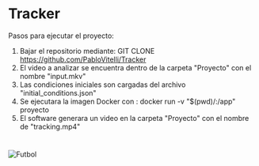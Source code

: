 # Tracker

Pasos para ejecutar el proyecto:

1) Bajar el repositorio mediante: GIT CLONE  https://github.com/PabloVitelli/Tracker
2) El video a analizar se encuentra dentro de la carpeta "Proyecto" con el nombre "input.mkv"
3) Las condiciones iniciales son cargadas del archivo "initial_conditions.json"
4) Se ejecutara la imagen Docker con : docker run -v "$(pwd)/:/app" proyecto
5) El software generara un video en la carpeta "Proyecto" con el nombre de "tracking.mp4"

#

![Futbol](https://user-images.githubusercontent.com/54893624/171250191-d7b66af6-e480-4252-9161-d8d1eadaf544.gif)
